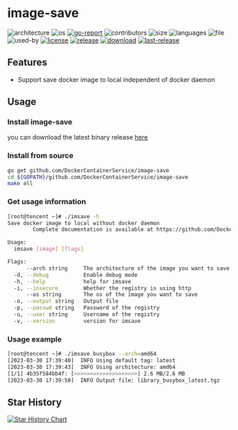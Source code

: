 # image-save

![architecture](https://img.shields.io/badge/architecture-amd64%2Carm64-blue)
![os](https://img.shields.io/badge/os-linux%2Cwindows-blue)
[![go-report](https://goreportcard.com/badge/github.com/DockerContainerService/image-save)](https://goreportcard.com/report/github.com/DockerContainerService/image-save)
![contributors](https://img.shields.io/github/contributors/DockerContainerService/image-save)
![size](https://img.shields.io/github/repo-size/DockerContainerService/image-save)
![languages](https://img.shields.io/github/languages/count/DockerContainerService/image-save)
![file](https://img.shields.io/github/directory-file-count/DockerContainerService/image-save)
![used-by](https://img.shields.io/sourcegraph/rrc/github.com/DockerContainerService/image-save)
[![license](https://img.shields.io/github/license/DockerContainerService/image-save)](https://www.apache.org/licenses/LICENSE-2.0.html)
[![release](https://img.shields.io/github/v/release/DockerContainerService/image-save)](https://github.com/DockerContainerService/image-save/releases)
[![download](https://img.shields.io/github/downloads/DockerContainerService/image-save/total.svg)](https://api.github.com/repos/DockerContainerService/image-save/releases)
[![last-release](https://img.shields.io/github/release-date/DockerContainerService/image-save)](https://github.com/DockerContainerService/image-save/releases)

## Features
* Support save docker image to local independent of docker daemon

## Usage
### Install image-save
you can download the latest binary release [here](https://github.com/DockerContainerService/image-save/releases)

### Install from source
```bash
go get github.com/DockerContainerService/image-save
cd ${GOPATH}/github.com/DockerContainerService/image-save
make all
```

### Get usage information
```bash
[root@tencent ~]# ./imsave -h
Save docker image to local without docker daemon
        Complete documentation is available at https://github.com/DockerContainerService/image-save

Usage:
  imsave [image] [flags]

Flags:
      --arch string     The architecture of the image you want to save (default "amd64")
  -d, --debug           Enable debug mode
  -h, --help            help for imsave
  -i, --insecure        Whether the registry is using http
      --os string       The os of the image you want to save
  -o, --output string   Output file
  -p, --passwd string   Password of the registry
  -u, --user string     Username of the registry
  -v, --version         version for imsave
```
### Usage example
```bash
[root@tencent ~]# ./imsave busybox --arch=amd64
[2023-03-30 17:39:40]  INFO Using default tag: latest
[2023-03-30 17:39:43]  INFO Using architecture: amd64
[1/1] 4b35f584bb4f: [>>>>>>>>>>>>>>>>>>>>] 2.6 MB/2.6 MB
[2023-03-30 17:39:50]  INFO Output file: library_busybox_latest.tgz
```

## Star History

[![Star History Chart](https://api.star-history.com/svg?repos=DockerContainerService/image-save&type=Date)](https://star-history.com/#DockerContainerService/image-save&Date)



